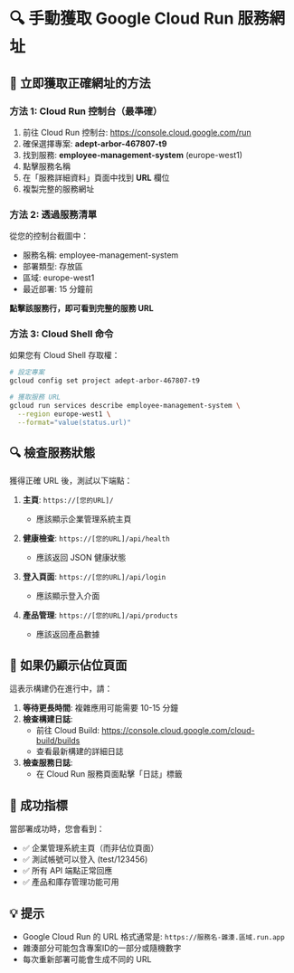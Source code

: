# 🔍 手動獲取 Google Cloud Run 服務網址

## 🎯 立即獲取正確網址的方法

### 方法 1: Cloud Run 控制台（最準確）
1. 前往 Cloud Run 控制台: https://console.cloud.google.com/run
2. 確保選擇專案: **adept-arbor-467807-t9**
3. 找到服務: **employee-management-system** (europe-west1)
4. 點擊服務名稱
5. 在「服務詳細資料」頁面中找到 **URL** 欄位
6. 複製完整的服務網址

### 方法 2: 透過服務清單
從您的控制台截圖中：
- 服務名稱: employee-management-system
- 部署類型: 存放區
- 區域: europe-west1
- 最近部署: 15 分鐘前

**點擊該服務行，即可看到完整的服務 URL**

### 方法 3: Cloud Shell 命令
如果您有 Cloud Shell 存取權：
```bash
# 設定專案
gcloud config set project adept-arbor-467807-t9

# 獲取服務 URL
gcloud run services describe employee-management-system \
  --region europe-west1 \
  --format="value(status.url)"
```

## 🔍 檢查服務狀態

獲得正確 URL 後，測試以下端點：

1. **主頁**: `https://[您的URL]/`
   - 應該顯示企業管理系統主頁

2. **健康檢查**: `https://[您的URL]/api/health`
   - 應該返回 JSON 健康狀態

3. **登入頁面**: `https://[您的URL]/api/login`
   - 應該顯示登入介面

4. **產品管理**: `https://[您的URL]/api/products`
   - 應該返回產品數據

## 🚨 如果仍顯示佔位頁面

這表示構建仍在進行中，請：

1. **等待更長時間**: 複雜應用可能需要 10-15 分鐘
2. **檢查構建日誌**: 
   - 前往 Cloud Build: https://console.cloud.google.com/cloud-build/builds
   - 查看最新構建的詳細日誌
3. **檢查服務日誌**:
   - 在 Cloud Run 服務頁面點擊「日誌」標籤

## 🎉 成功指標

當部署成功時，您會看到：
- ✅ 企業管理系統主頁（而非佔位頁面）
- ✅ 測試帳號可以登入 (test/123456)
- ✅ 所有 API 端點正常回應
- ✅ 產品和庫存管理功能可用

## 💡 提示

- Google Cloud Run 的 URL 格式通常是: `https://服務名-雜湊.區域.run.app`
- 雜湊部分可能包含專案ID的一部分或隨機數字
- 每次重新部署可能會生成不同的 URL